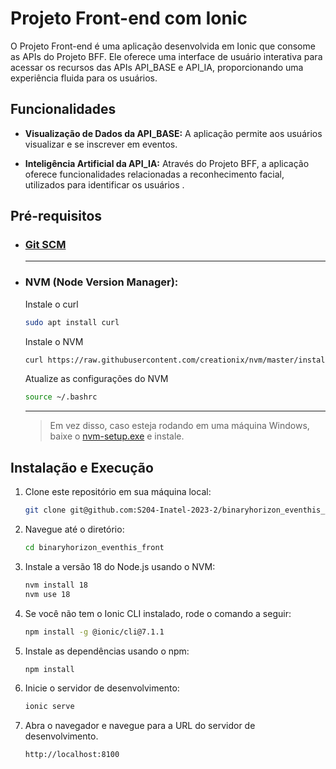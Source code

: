 # Projeto Front-end com Ionic

O Projeto Front-end é uma aplicação desenvolvida em Ionic que consome as APIs do Projeto BFF. Ele oferece uma interface de usuário interativa para acessar os recursos das APIs API_BASE e API_IA, proporcionando uma experiência fluida para os usuários.

## Funcionalidades

- **Visualização de Dados da API_BASE:** A aplicação permite aos usuários visualizar e se inscrever em eventos.

- **Inteligência Artificial da API_IA:** Através do Projeto BFF, a aplicação oferece funcionalidades relacionadas a reconhecimento facial, utilizados para identificar os usuários .

## Pré-requisitos

- ### [Git SCM](https://git-scm.com/)
    ---
- ### NVM (Node Version Manager):

    Instale o curl
    ```bash
    sudo apt install curl
    ```
    Instale o NVM
    ```bash
    curl https://raw.githubusercontent.com/creationix/nvm/master/install.sh | bash
    ```
    Atualize as configurações do NVM
    ```bash
    source ~/.bashrc
    ```
    --- 
    > Em vez disso, caso esteja rodando em uma máquina Windows, baixe o [nvm-setup.exe](https://github.com/coreybutler/nvm-windows/releases/download/1.1.11/nvm-setup.exe) e instale.

## Instalação e Execução

1. Clone este repositório em sua máquina local:

   ```bash
   git clone git@github.com:S204-Inatel-2023-2/binaryhorizon_eventhis_front.git
   ```

2. Navegue até o diretório:
    ```bash
    cd binaryhorizon_eventhis_front
    ```

3. Instale a versão 18 do Node.js usando o NVM:
    ```bash
    nvm install 18
    nvm use 18
    ```

4. Se você não tem o Ionic CLI instalado, rode o comando a seguir:
    ```bash
    npm install -g @ionic/cli@7.1.1
    ```
    
5. Instale as dependências usando o npm:
    ```bash
    npm install
    ```

6. Inicie o servidor de desenvolvimento:
    ```bash
    ionic serve
    ```

7. Abra o navegador e navegue para a URL do servidor de desenvolvimento.
    ```
    http://localhost:8100
    ```